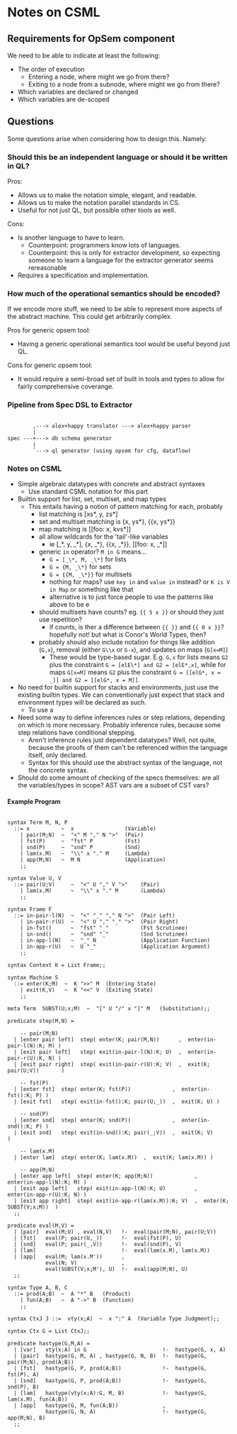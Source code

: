 # Notes on CSML

## Requirements for OpSem component

We need to be able to indicate at least the following:

- The order of execution
  - Entering a node, where might we go from there?
  - Exiting to a node from a subnode, where might we go from there?
- Which variables are declared or changed
- Which variables are de-scoped

## Questions

Some questions arise when considering how to design this. Namely:

### Should this be an independent language or should it be written in QL?

Pros:

- Allows us to make the notation simple, elegant, and readable.
- Allows us to make the notation parallel standards in CS.
- Useful for not just QL, but possible other tools as well.

Cons:

- Is another language to have to learn.
  - Counterpoint: programmers know lots of languages.
  - Counterpoint: this is only for extractor development, so expecting someone to learn a language for the extractor generator seems rereasonable
- Requires a specification and implementation.

### How much of the operational semantics should be encoded?

If we encode more stuff, we need to be able to represent more aspects of the
abstract machine. This could get arbitrarily complex.

Pros for generic opsem tool:

- Having a generic operational semantics tool would be useful beyond just QL.

Cons for generic opsem tool:

- It would require a semi-broad set of built in tools and types to allow for
  fairly comprehensive coverange.

### Pipeline from Spec DSL to Extractor

```

        ,---> alex+happy translator ---> alex+happy parser
        |
spec ---+---> db schema generator
        |
        `---> ql generator (using opsem for cfg, dataflow)

```

### Notes on CSML

- Simple algebraic datatypes with concrete and abstract syntaxes
  - Use standard CSML notation for this part
- Builtin support for list, set, multiset, and map types
  - This entails having a notion of pattern matching for each, probably
    - list matching is [xs\*, y, zs\*]
    - set and multiset matching is {x, ys\*}, {{x, ys\*}}
    - map matching is [[foo: x, kvs\*]]
    - all allow wildcards for the 'tail'-like variables
      - ie [_\*, y, _\*], {x, _\*}, {{x, _\*}}, [[foo: x, _\*]]
    - generic `in` operator?  `M in G` means...
      - `G = [_\*, M, _\*]` for lists
      - `G = {M, _\*}` for sets
      - `G = {{M, _\*}}` for multisets
      - nothing for maps? use `key in` and `value in` instead? or `K is V in Map` or something like that
      - alternative is to just force people to use the patterns like above to be e
    - should multisets have counts? eg. `{{ 5 x }}` or should they just use repetition?
      - if counts, is ther a difference between `{{ }}` and `{{ 0 x }}`? hopefully not! but what is Conor's World Types, then?
    - probably should also include notation for things like addition (`G,x`), removal (either `G\\x` or `G-x`), and updates on maps (`G[x=M]`)
      - These would be type-based sugar. E.g. `G,x` for lists means `G2` plus the constraint `G = [elE\*] and G2 = [elE*,x]`, while for maps `G[x=M]` means `G2` plus the constraint `G = [[elG*, x = _]] and G2 = [[elG*, x = M]]`.
- No need for builtin support for stacks and environments, just use the existing builtin types. We can conventionally just expect that stack and environment types will be declared as such.
  - To use a 
- Need some way to define inferences rules or step relations, depending on which is more necessary. Probably inference rules, because some step relations have conditional stepping.
  - Aren't inference rules just dependent datatypes? Well, not quite, because the proofs of them can't be referenced within the language itself, only declared.
  - Syntax for this should use the abstract syntax of the language, not the concrete syntax.
- Should do some amount of checking of the specs themselves: are all the variables/types in scope? AST vars are a subset of CST vars?

#### Example Program

```spec

syntax Term M, N, P
  ::= x          ~  x                (Variable)
    | pair(M;N)  ~  "<" M "," N ">"  (Pair)
    | fst(P)     ~  "fst" P          (Fst)
    | snd(P)     ~  "snd" P          (Snd)
    | lam(x.M)   ~  "\\" x "." M     (Lambda)
    | app(M;N)   ~  M N              (Application)
    ;;

syntax Value U, V
  ::= pair(U;V)     ~  "<" U "," V ">"    (Pair)
    | lam(x.M)      ~  "\\" x "." M       (Lambda)
    ;;

syntax Frame F
  ::= in-pair-l(N)  ~  "<" "_" "," N ">"  (Pair Left)
    | in-pair-r(U)  ~  "<" U "," "_" ">"  (Pair Right)
    | in-fst()      ~  "fst" "_"          (Fst Scrutinee)
    | in-snd()      ~  "snd" "_"          (Snd Scrutinee)
    | in-app-l(N)   ~  "_" N              (Application Function)
    | in-app-r(U)   ~  U "_"              (Application Argument)
    ;;

syntax Context K = List Frame;;

syntax Machine S
  ::= enter(K;M)  ~  K ">>" M  (Entering State)
    | exit(K,V)   ~  K "<<" V  (Exiting State)
    ;;

meta Term  SUBST(U;x;M)  ~  "[" U "/" x "]" M   (Substitution);;

predicate step(M,N) =
    
    -- pair(M;N)
  | [enter pair left]  step( enter(K; pair(M,N))      ,  enter(in-pair-l(N):K; M) )
  | [exit pair left]   step( exit(in-pair-l(N):K; U)  ,  enter(in-pair-r(U):K, N) )
  | [exit pair right]  step( exit(in-pair-r(U):K; V)  ,  exit(K; pair(U;V))       )
  
    -- fst(P)
  | [enter fst]  step( enter(K; fst(P))             ,  enter(in-fst():K; P) )
  | [exit fst]   step( exit(in-fst():K; pair(U;_))  ,  exit(K; U) )

    -- snd(P)
  | [enter snd]  step( enter(K; snd(P))             ,  enter(in-snd():K; P) )
  | [exit snd]   step( exit(in-snd():K; pair(_;V))  ,  exit(K; V)           )

    -- lam(x.M)
  | [enter lam]  step( enter(K; lam(x.M))  ,  exit(K; lam(x.M)) )

    -- app(M;N)
  | [enter app left]  step( enter(K; app(M;N))             ,  enter(in-app-l(N):K; M) )
  | [exit app left]   step( exit(in-app-l(N):K; U)         ,  enter(in-app-r(U):K; N) )
  | [exit app right]  step( exit(in-app-r(lam(x.M)):K; V)  ,  enter(K; SUBST(V;x;M))  )
  ;;

predicate eval(M,V) =
  | [pair]  eval(M;U) , eval(N,V)   !-  eval(pair(M;N), pair(U;V))
  | [fst]   eval(P; pair(U,_))      !-  eval(fst(P), U)
  | [snd]   eval(P; pair(_,V))      !-  eval(snd(P), V)
  | [lam]                           !-  eval(lam(x.M), lam(x.M))
  | [app]   eval(M; lam(x.M'))      ,
            eval(N; V)              ,
            eval(SUBST(V;x;M'), U)  !-  eval(app(M;N), U)
  ;;

syntax Type A, B, C
  ::= prod(A;B)  ~  A "*" B   (Product)
    | fun(A;B)   ~  A "->" B  (Function)
    ;;

syntax CtxJ J ::=  vty(x;A)  ~  x ":" A  (Variable Type Judgment);;

syntax Ctx G = List CtxJ;;

predicate hastype(G,M,A) =
  | [var]   vty(x;A) in G                        !-  hastype(G, x, A)
  | [pair]  hastype(G, M, A) , hastype(G, N, B)  !-  hastype(G, pair(M;N), prod(A;B))
  | [fst]   hastype(G, P, prod(A;B))             !-  hastype(G, fst(P), A)
  | [snd]   hastype(G, P, prod(A;B))             !-  hastype(G, snd(P), B)
  | [lam]   hastype(vty(x;A):G, M, B)            !-  hastype(G, lam(x.M), fun(A;B))
  | [app]   hastype(G, M, fun(A;B))              ,
            hastype(G, N, A)                     !-  hastype(G, app(M;N), B)
  ;;

```
